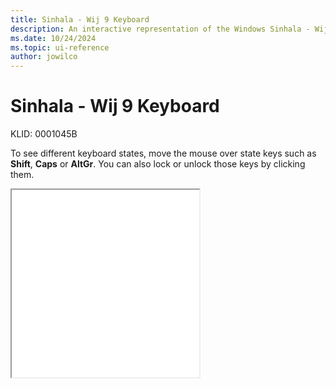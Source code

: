 ```yaml
---
title: Sinhala - Wij 9 Keyboard
description: An interactive representation of the Windows Sinhala - Wij 9 keyboard. To see different keyboard states, click or move the mouse over the state keys.
ms.date: 10/24/2024
ms.topic: ui-reference
author: jowilco
---
```


# Sinhala - Wij 9 Keyboard

KLID: 0001045B

To see different keyboard states, move the mouse over state keys such as **Shift**, **Caps** or **AltGr**. You can also lock or unlock those keys by clicking them.

<iframe src="kbdsw09.html" height="300"></iframe>
